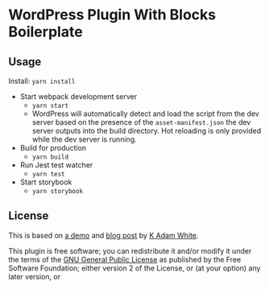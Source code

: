 # WordPress Plugin With Blocks Boilerplate


## Usage

Install: `yarn install`

* Start webpack development server
    - `yarn start`
    - WordPress will automatically detect and load the script from the dev server based on the presence of the `asset-manifest.json` the dev server outputs into the build directory. Hot reloading is only provided while the dev server is running.
* Build for production
    - `yarn build`
* Run Jest test watcher
    - `yarn test`
* Start storybook
    - `yarn storybook` 

## License
This is based on [a demo](https://github.com/kadamwhite/wp-block-hmr-demo) and [blog post]() by [K Adam White](http://www.kadamwhite.com).

This plugin is free software; you can redistribute it and/or modify it under the terms of the [GNU General Public License](LICENSE.md#gnu-general-public-license) as published by the Free Software Foundation; either version 2 of the License, or (at your option) any later version, or
